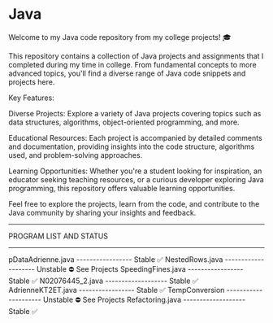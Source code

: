 # Java
Welcome to my Java code repository from my college projects! 🎓

This repository contains a collection of Java projects and assignments that I completed during my time in college. From fundamental concepts to more advanced topics, you'll find a diverse range of Java code snippets and projects here.

Key Features:

Diverse Projects: Explore a variety of Java projects covering topics such as data structures, algorithms, object-oriented programming, and more.

Educational Resources: Each project is accompanied by detailed comments and documentation, providing insights into the code structure, algorithms used, and problem-solving approaches.

Learning Opportunities: Whether you're a student looking for inspiration, an educator seeking teaching resources, or a curious developer exploring Java programming, this repository offers valuable learning opportunities.

Feel free to explore the projects, learn from the code, and contribute to the Java community by sharing your insights and feedback.

*****************************************************************

PROGRAM LIST AND STATUS
*********************************

pDataAdrienne.java ----------------- Stable ✅
NestedRows.java -------------------- Unstable ⛔️ See Projects
SpeedingFines.java ----------------- Stable ✅
N02076445_2.java ------------------- Stable ✅
AdrienneKT2ET.java ----------------- Stable ✅
TempConversion --------------------- Unstable ⛔️ See Projects
Refactoring.java ------------------- Stable ✅